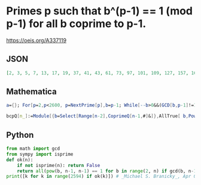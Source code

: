 # Primes p such that b^\(p\-1\) \=\= 1 \(mod p\-1\) for all b coprime to p\-1\.
https://oeis.org/A337119
## JSON
```JSON
[2, 3, 5, 7, 13, 17, 19, 37, 41, 43, 61, 73, 97, 101, 109, 127, 157, 163, 181, 193, 241, 257, 313, 337, 379, 401, 421, 433, 487, 541, 577, 601, 641, 661, 673, 757, 769, 881, 883, 937, 1009, 1093, 1153, 1201, 1249, 1297, 1321, 1361, 1459, 1601, 1621, 1801, 1861, 1873, 2017, 2029, 2053, 2161, 2269, 2341, 2437, 2521, 2593]
```
## Mathematica
```Mathematica
a={}; For[p=2,p<2600, p=NextPrime[p],b=p-1; While[--b>0&&(GCD[b,p-1]!=1||PowerMod[b,p-1,p-1]==1)];If[b==0,AppendTo[a,p]]];a
```
```Mathematica
bcpQ[n_]:=Module[{b=Select[Range[n-2],CoprimeQ[n-1,#]&]},AllTrue[ b,PowerMod[ #,n-1,n-1]==1&]]; Select[Prime[Range[400]],bcpQ] (* _Harvey P. Dale_, Jan 01 2022 *)
```
## Python
```Python
from math import gcd
from sympy import isprime
def ok(n):
    if not isprime(n): return False
    return all(pow(b, n-1, n-1) == 1 for b in range(2, n) if gcd(b, n-1)==1)
print([k for k in range(2594) if ok(k)]) # _Michael S. Branicky_, Apr 02 2022
```
